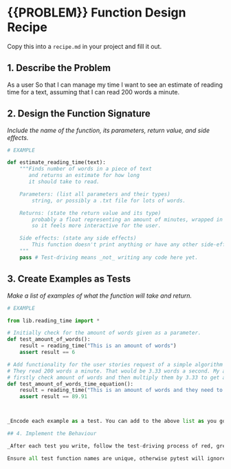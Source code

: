 # {{PROBLEM}} Function Design Recipe

Copy this into a `recipe.md` in your project and fill it out.

## 1. Describe the Problem

As a user
So that I can manage my time
I want to see an estimate of reading time for a text, assuming that I can read 200 words a minute.

## 2. Design the Function Signature

_Include the name of the function, its parameters, return value, and side effects._

```python
# EXAMPLE

def estimate_reading_time(text):
    """Finds number of words in a piece of text 
       and returns an estimate for how long 
       it should take to read.

    Parameters: (list all parameters and their types)
        string, or possibly a .txt file for lots of words.

    Returns: (state the return value and its type)
        probably a float representing an amount of minutes, wrapped in a string
        so it feels more interactive for the user.

    Side effects: (state any side effects)
        This function doesn't print anything or have any other side-effects
    """
    pass # Test-driving means _not_ writing any code here yet.
```

## 3. Create Examples as Tests

_Make a list of examples of what the function will take and return._

```python
# EXAMPLE

from lib.reading_time import *

# Initially check for the amount of words given as a parameter.
def test_amount_of_words():
    result = reading_time("This is an amount of words")
    assert result == 6

# Add functionality for the user stories request of a simple algorithm to estmate reading time. 
# They read 200 words a minute. That would be 3.33 words a second. My algorithm would be to 
# firstly check amount of words and then multiply them by 3.33 to get a tme in seconds.
def test_amount_of_words_time_equation():
    result = reading_time("This is an amount of words and they need to be put into a simple function that calculates how long it would take to read them all")
    assert result == 89.91



_Encode each example as a test. You can add to the above list as you go._

## 4. Implement the Behaviour

_After each test you write, follow the test-driving process of red, green, refactor to implement the behaviour._

Ensure all test function names are unique, otherwise pytest will ignore them!
